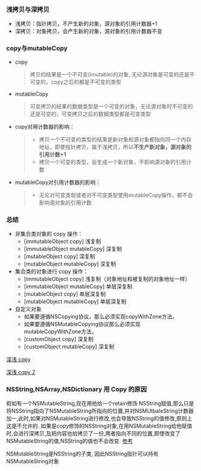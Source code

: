 ### 浅拷贝与深拷贝

- 浅拷贝：指针拷贝，不产生新的对象，源对象的引用计数器+1
- 深拷贝：对象拷贝，会产生新的对象，源对象的引用计数器不变

### copy与mutableCopy

- copy

  > 拷贝的结果是一个不可变(imutable)的对象, 无论源对象是可变的还是不可变的，copy之后的都是不可变的类型

  

- mutableCopy

  > 可变拷贝的结果的数据类型是一个可变的对象，无论源对象时不可变的还是可变的，可变拷贝之后的数据类型都是可变类型

  

- copy对用计数器的影响：

  > - 拷贝一个不可变的类型的结果是新对象和源对象都指向同一个内存地址，即使指针拷贝，属于浅拷贝，所以**不生产新对象，源对象的引用计数+1**
  > - 拷贝一个可变的类型，会生成一个新对象，不影响源对象的引用计数

  

- mutableCopy对引用计数器的影响：

  > - 无论对可变类型或者对不可变类型使用mutableCopy操作，都不会影响源对象的引用计数

### 总结

- 非集合类对象的 copy 操作：
  - [immutableObject copy] 浅复制
  - [immutableObject mutableCopy] 深复制
  - [mutableObject copy] 深复制
  - [mutableObject mutableCopy] 深复制
- 集合类的对象进行 copy 操作：
  - [immutableObject copy] 浅复制（对象地址和被复制的对象地址一样）
  - [immutableObject mutableCopy] 单层深复制
  - [mutableObject copy] 单层深复制
  - [mutableObject mutableCopy] 单层深复制
- 自定义对象
  - 如果要遵循NSCopying协议，那么必须实现copyWithZone方法。
  - 如果要遵循NSMutableCopying协议那么必须实现mutableCopyWithZone方法。
  - [customObject copy] 深复制
  - [customObject mutableCopy] 深复制

[深浅 copy](https://joeshang.github.io/2018/04/04/ios-copying/)

[深浅 copy 2](https://www.jianshu.com/p/0c8a4f6b7d6a?utm_campaign=hugo&utm_medium=reader_share&utm_content=note&utm_source=weixin-friends)



### NSString,NSArray,NSDictionary 用 Copy 的原因

假如有一个NSMutableString,现在用他给一个retain修饰 NSString赋值,那么只是将NSString指向了NSMutableString所指向的位置,并对NSMUtbaleString计数器加一,此时,如果对NSMutableString进行修改,也会导致NSString的值修改,原则上这是不允许的. 如果是copy修饰的NSString对象,在用NSMutableString给他赋值时,会进行深拷贝,及把内容也给拷贝了一份,两者指向不同的位置,即使改变了NSMutableString的值,NSString的值也不会改变.
[参考](https://www.zhihu.com/question/20102376/answer/74667670)

NSMutableString是NSString的子类, 因此NSString指针可以持有NSMutableString对象